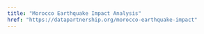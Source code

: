 ```yaml
---
title: "Morocco Earthquake Impact Analysis"
href: "https://datapartnership.org/morocco-earthquake-impact"
---
```


